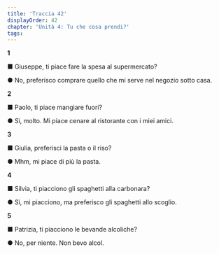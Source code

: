 ```yaml
---
title: 'Traccia 42'
displayOrder: 42
chapter: 'Unità 4: Tu che cosa prendi?'
tags:
---
```


**1**

■ Giuseppe, ti piace fare la spesa al supermercato?

● No, preferisco comprare quello che mi serve nel negozio sotto casa.

**2**

■ Paolo, ti piace mangiare fuori?

● Sì, molto. Mi piace cenare al ristorante con i miei amici.

**3**

■ Giulia, preferisci la pasta o il riso?

● Mhm, mi piace di più la pasta.

**4**

■ Silvia, ti piacciono gli spaghetti alla carbonara?

● Sì, mi piacciono, ma preferisco gli spaghetti allo scoglio.

**5**

■ Patrizia, ti piacciono le bevande alcoliche?

● No, per niente. Non bevo alcol.
